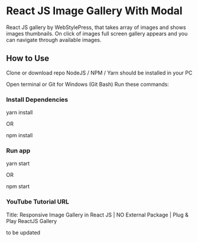 # React JS Image Gallery With Modal

React JS gallery by WebStylePress, that takes array of images and shows images thumbnails. On click of images full screen gallery appears and you can navigate through available images.

## How to Use

Clone or download repo
NodeJS / NPM / Yarn should be installed in your PC

Open terminal or Git for Windows (Git Bash)
Run these commands:

### Install Dependencies

yarn install

OR

npm install

### Run app

yarn start

OR

npm start

### YouTube Tutorial URL

Title: Responsive Image Gallery in React JS | NO External Package | Plug & Play ReactJS Gallery

to be updated
